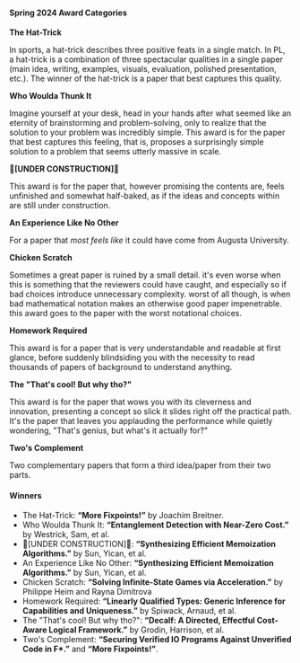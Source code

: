 #### Spring 2024 Award Categories

**The Hat-Trick**

In sports, a hat-trick describes three positive feats in a single match. In PL, a hat-trick is a combination of three spectacular qualities in a single paper (main idea, writing, examples, visuals, evaluation, polished presentation, etc.). The winner of the hat-trick is a paper that best captures this quality.

**Who Woulda Thunk It**

Imagine yourself at your desk, head in your hands after what seemed like an eternity of brainstorming and problem-solving, only to realize that the solution to your problem was incredibly simple. This award is for the paper that best captures this feeling, that is, proposes a surprisingly simple solution to a problem that seems utterly massive in scale.

**🚧[UNDER CONSTRUCTION]🚧**

This award is for the paper that, however promising the contents are, feels unfinished and somewhat half-baked, as if the ideas and concepts within are still under construction.

**An Experience Like No Other**

For a paper that _most feels like_ it could have come from Augusta University.

**Chicken Scratch**

Sometimes a great paper is ruined by a small detail. it's even worse when this is something that the reviewers could have caught, and especially so if bad choices introduce unnecessary complexity. worst of all though, is when bad mathematical notation makes an otherwise good paper impenetrable. this award goes to the paper with the worst notational choices.

**Homework Required**

This award is for a paper that is very understandable and readable at first glance, before suddenly blindsiding you with the necessity to read thousands of papers of background to understand anything.

**The "That's cool! But why tho?"**

This award is for the paper that wows you with its cleverness and innovation, presenting a concept so slick it slides right off the practical path. It's the paper that leaves you applauding the performance while quietly wondering, "That's genius, but what's it actually for?"

**Two's Complement**

Two complementary papers that form a third idea/paper from their two parts.


#### Winners

* The Hat-Trick: **“More Fixpoints!”** by Joachim Breitner.
* Who Woulda Thunk It: **“Entanglement Detection with Near-Zero Cost.”** by Westrick, Sam, et al.
* 🚧[UNDER CONSTRUCTION]🚧: **“Synthesizing Efficient Memoization Algorithms.”** by Sun, Yican, et al.
* An Experience Like No Other: **“Synthesizing Efficient Memoization Algorithms.”** by Sun, Yican, et al.
* Chicken Scratch: **“Solving Infinite-State Games via Acceleration.”** by  Philippe Heim and Rayna Dimitrova
* Homework Required: **“Linearly Qualified Types: Generic Inference for Capabilities and Uniqueness.”** by Spiwack, Arnaud, et al.
* The "That's cool! But why tho?": **“Decalf: A Directed, Effectful Cost-Aware Logical Framework.”** by Grodin, Harrison, et al.
* Two's Complement: **“Securing Verified IO Programs Against Unverified Code in F\*.”** and **“More Fixpoints!"**.